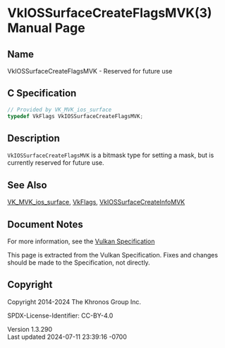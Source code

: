 # VkIOSSurfaceCreateFlagsMVK(3) Manual Page

## Name

VkIOSSurfaceCreateFlagsMVK - Reserved for future use



## <a href="#_c_specification" class="anchor"></a>C Specification

``` c
// Provided by VK_MVK_ios_surface
typedef VkFlags VkIOSSurfaceCreateFlagsMVK;
```

## <a href="#_description" class="anchor"></a>Description

`VkIOSSurfaceCreateFlagsMVK` is a bitmask type for setting a mask, but
is currently reserved for future use.

## <a href="#_see_also" class="anchor"></a>See Also

[VK_MVK_ios_surface](https://registry.khronos.org/vulkan/specs/1.3-extensions/man/html/VK_MVK_ios_surface.html), [VkFlags](https://registry.khronos.org/vulkan/specs/1.3-extensions/man/html/VkFlags.html),
[VkIOSSurfaceCreateInfoMVK](https://registry.khronos.org/vulkan/specs/1.3-extensions/man/html/VkIOSSurfaceCreateInfoMVK.html)

## <a href="#_document_notes" class="anchor"></a>Document Notes

For more information, see the <a
href="https://registry.khronos.org/vulkan/specs/1.3-extensions/html/vkspec.html#VkIOSSurfaceCreateFlagsMVK"
target="_blank" rel="noopener">Vulkan Specification</a>

This page is extracted from the Vulkan Specification. Fixes and changes
should be made to the Specification, not directly.

## <a href="#_copyright" class="anchor"></a>Copyright

Copyright 2014-2024 The Khronos Group Inc.

SPDX-License-Identifier: CC-BY-4.0

Version 1.3.290  
Last updated 2024-07-11 23:39:16 -0700
